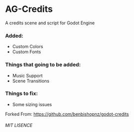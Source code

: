 # AG-Credits
A credits scene and script for Godot Engine

### Added:
- Custom Colors
- Custom Fonts


### Things that going to be added:
- Music Support
- Scene Transitions

### Things to fix:
- Some sizing issues

Forked From: https://github.com/benbishopnz/godot-credits
###### MIT LISENCE
